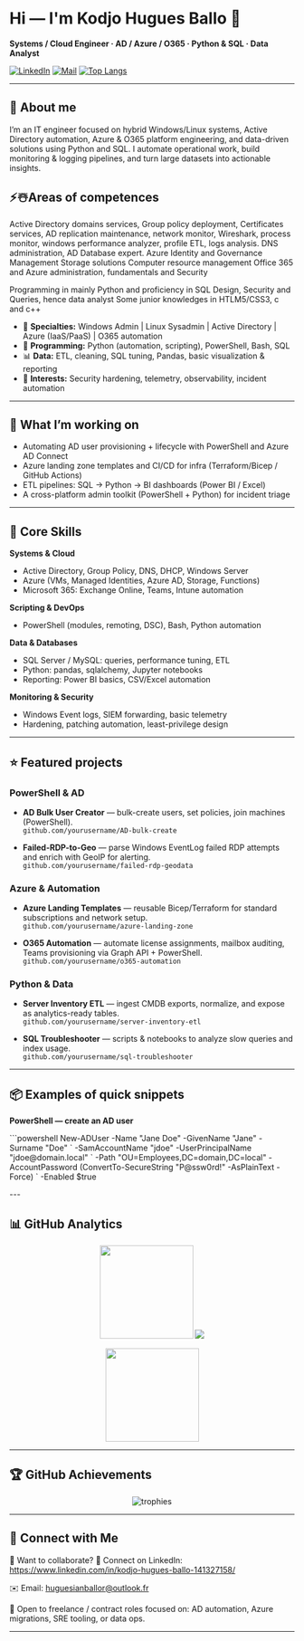 # Hi — I'm **Kodjo Hugues Ballo** 👋  
**Systems / Cloud Engineer · AD / Azure / O365 · Python & SQL · Data Analyst**


[![LinkedIn](https://img.shields.io/badge/LinkedIn-connect-blue?logo=linkedin&style=flat-square)](https://www.linkedin.com/in/kodjo-hugues-ballo-141327158/)
[![Mail](https://img.shields.io/badge/email-huguesianballor@outlook.fr-important?style=flat-square)](mailto:huguesianballor@outlook.fr)
[![Top Langs](https://img.shields.io/github/languages/top/kodjoballo?style=flat-square)](https://github.com/kodjoballo)

---

## 🚀 About me
I’m an IT engineer focused on hybrid Windows/Linux systems, Active Directory automation, Azure & O365 platform engineering, and data-driven solutions using Python and SQL. I automate operational work, build monitoring & logging pipelines, and turn large datasets into actionable insights.

## ⚡☃️Areas of competences
Active Directory domains services, Group policy deployment, Certificates services, AD replication maintenance, network monitor, Wireshark, process monitor, windows performance analyzer, profile ETL, logs analysis. DNS administration, AD Database expert.
Azure Identity and Governance Management
Storage solutions Computer resource management
Office 365 and Azure administration, fundamentals and Security

Programming in mainly Python and proficiency in SQL Design, Security and Queries, hence data analyst
Some junior knowledges in HTLM5/CSS3, c and c++ 


- 🔧 **Specialties:** Windows Admin | Linux Sysadmin | Active Directory | Azure (IaaS/PaaS) | O365 automation  
- 🐍 **Programming:** Python (automation, scripting), PowerShell, Bash, SQL  
- 📊 **Data:** ETL, cleaning, SQL tuning, Pandas, basic visualization & reporting  
- 🔐 **Interests:** Security hardening, telemetry, observability, incident automation

---

## 🔭 What I’m working on
- Automating AD user provisioning + lifecycle with PowerShell and Azure AD Connect  
- Azure landing zone templates and CI/CD for infra (Terraform/Bicep / GitHub Actions)  
- ETL pipelines: SQL -> Python -> BI dashboards (Power BI / Excel)  
- A cross-platform admin toolkit (PowerShell + Python) for incident triage

---

## 🧰 Core Skills

**Systems & Cloud**
- Active Directory, Group Policy, DNS, DHCP, Windows Server
- Azure (VMs, Managed Identities, Azure AD, Storage, Functions)
- Microsoft 365: Exchange Online, Teams, Intune automation

**Scripting & DevOps**
- PowerShell (modules, remoting, DSC), Bash, Python automation
<!-- - Infrastructure-as-Code: Terraform / Bicep
- CI/CD: GitHub Actions, Azure DevOps -->

**Data & Databases**
- SQL Server / MySQL: queries, performance tuning, ETL
- Python: pandas, sqlalchemy, Jupyter notebooks
- Reporting: Power BI basics, CSV/Excel automation

**Monitoring & Security**
- Windows Event logs, SIEM forwarding, basic telemetry
- Hardening, patching automation, least-privilege design

---

## ⭐ Featured projects

### PowerShell & AD
- **AD Bulk User Creator** — bulk-create users, set policies, join machines (PowerShell).  
  `github.com/yourusername/AD-bulk-create`  

- **Failed-RDP-to-Geo** — parse Windows EventLog failed RDP attempts and enrich with GeoIP for alerting.  
  `github.com/yourusername/failed-rdp-geodata`

### Azure & Automation
- **Azure Landing Templates** — reusable Bicep/Terraform for standard subscriptions and network setup.  
  `github.com/yourusername/azure-landing-zone`

- **O365 Automation** — automate license assignments, mailbox auditing, Teams provisioning via Graph API + PowerShell.  
  `github.com/yourusername/o365-automation`

### Python & Data
- **Server Inventory ETL** — ingest CMDB exports, normalize, and expose as analytics-ready tables.  
  `github.com/yourusername/server-inventory-etl`

- **SQL Troubleshooter** — scripts & notebooks to analyze slow queries and index usage.  
  `github.com/yourusername/sql-troubleshooter`

---

## 📦 Examples of quick snippets
**PowerShell — create an AD user**
<p>
```powershell
New-ADUser -Name "Jane Doe" -GivenName "Jane" -Surname "Doe" `
 -SamAccountName "jdoe" -UserPrincipalName "jdoe@domain.local" `
 -Path "OU=Employees,DC=domain,DC=local" -AccountPassword (ConvertTo-SecureString "P@ssw0rd!" -AsPlainText -Force) `
 -Enabled $true

</p>
---

## 📊 GitHub Analytics

<p align="center">
<img src="https://github-readme-stats.vercel.app/api?username=yourusername&show_icons=true&theme=tokyonight&count_private=true" height="165">
<img src="https://github-readme-stats.vercel.app/api/top-langs/?username=yourusername&layout=compact&theme=tokyonight">
</p>

<p align="center">
<img src="https://github-readme-streak-stats.herokuapp.com/?user=yourusername&theme=tokyonight" height="165">
</p>

---

## 🏆 GitHub Achievements
<p align="center">
<img src="https://github-profile-trophy.vercel.app/?username=yourusername&theme=tokyonight&no-frame=true&row=1&column=6" alt="trophies"/>
</p>

---

## 🤝 Connect with Me


💬 Want to collaborate?
🔗 Connect on LinkedIn: https://www.linkedin.com/in/kodjo-hugues-ballo-141327158/

✉️ Email: huguesianballor@outlook.fr

🧩 Open to freelance / contract roles focused on: AD automation, Azure migrations, SRE tooling, or data ops.

---









